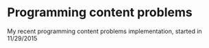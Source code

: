 # Programming content problems
My recent programming content problems implementation, started in 11/29/2015
